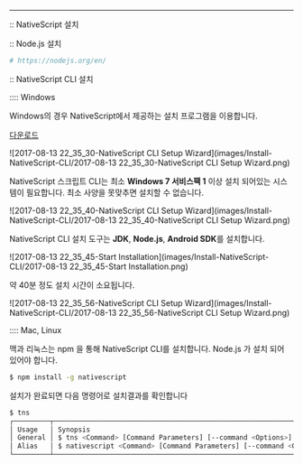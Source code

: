 --- 
:: NativeScript 설치

:: Node.js 설치

```bash
# https://nodejs.org/en/
```

:: NativeScript CLI 설치


:::: Windows

Windows의 경우 NativeScript에서 제공하는 설치 프로그램을 이용합니다.

[다운로드](https://www.nativescript.org/docs/default-source/default-document-library/nativescript-cli-setup-wix.exe)

![2017-08-13 22_35_30-NativeScript CLI Setup Wizard](images/Install-NativeScript-CLI/2017-08-13 22_35_30-NativeScript CLI Setup Wizard.png)

NativeScript 스크립트 CLI는 최소 **Windows 7 서비스팩 1** 이상 설치 되어있는 시스템이 필요합니다. 최소 사양을 못맞추면 설치할 수 없습니다.


![2017-08-13 22_35_40-NativeScript CLI Setup Wizard](images/Install-NativeScript-CLI/2017-08-13 22_35_40-NativeScript CLI Setup Wizard.png)

NativeScript CLI 설치 도구는 **JDK**, **Node.js**, **Android SDK**를 설치합니다. 

![2017-08-13 22_35_45-Start Installation](images/Install-NativeScript-CLI/2017-08-13 22_35_45-Start Installation.png)

약 40분 정도 설치 시간이 소요됩니다.

![2017-08-13 22_35_56-NativeScript CLI Setup Wizard](images/Install-NativeScript-CLI/2017-08-13 22_35_56-NativeScript CLI Setup Wizard.png)



:::: Mac, Linux

맥과 리눅스는 npm 을 통해 NativeScript CLI를 설치합니다. Node.js 가 설치 되어 있어야 합니다.

```bash
$ npm install -g nativescript
```

설치가 완료되면 다음 명령어로 설치결과를 확인합니다

```bash
$ tns
┌─────────┬───────────────────────────────────────────────────────────────────┐
│ Usage   │ Synopsis                                                            │
│ General │ $ tns <Command> [Command Parameters] [--command <Options>]          │
│ Alias   │ $ nativescript <Command> [Command Parameters] [--command <Options>] │
└─────────┴───────────────────────────────────────────────────────────────────┘
```

